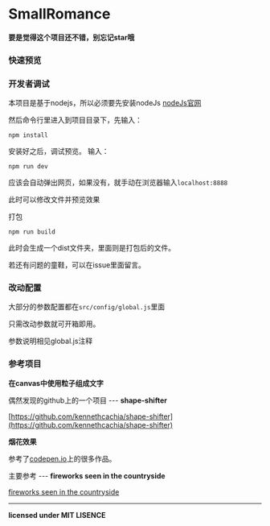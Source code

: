 # SmallRomance


**要是觉得这个项目还不错，别忘记star哦**


### 快速预览

### 开发者调试

本项目是基于nodejs，所以必须要先安装nodeJs [nodeJs官网](https://nodejs.org/en/)

然后命令行里进入到项目目录下，先输入：

```
npm install
```

安装好之后，调试预览。  输入：
```
npm run dev
```

应该会自动弹出网页，如果没有，就手动在浏览器输入`localhost:8888`

此时可以修改文件并预览效果


打包
```
npm run build
```

此时会生成一个dist文件夹，里面则是打包后的文件。

若还有问题的童鞋，可以在issue里面留言。

### 改动配置
大部分的参数配置都在`src/config/global.js`里面

只需改动参数就可开箱即用。

参数说明相见global.js注释


### 参考项目

**在canvas中使用粒子组成文字**

偶然发现的github上的一个项目 --- **shape-shifter**

[https://github.com/kennethcachia/shape-shifter](https://github.com/kennethcachia/shape-shifter)

**烟花效果**

参考了[codepen.io](https://codepen.io/search/pens?q=fireworks&limit=all&type=type-pens)上的很多作品。

主要参考 --- **fireworks seen in the countryside**

[fireworks seen in the countryside](https://codepen.io/K-T/pen/NjyNQy?q=fireworks&limit=all&type=type-pens)

---
**licensed under MIT LISENCE**

